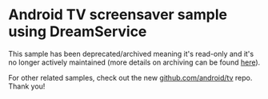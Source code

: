Android TV screensaver sample using DreamService
================================================

This sample has been deprecated/archived meaning it's read-only and it's no longer actively maintained (more details on archiving can be found [here][1]).

For other related samples, check out the new [github.com/android/tv][2] repo. Thank you!

[1]: https://help.github.com/en/articles/about-archiving-repositories
[2]: https://github.com/android/tv

